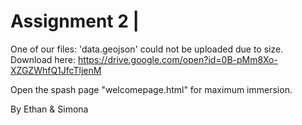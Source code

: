 # Assignment 2 |
One of our files: 'data.geojson' could not be uploaded due to size. 
Download here: https://drive.google.com/open?id=0B-pMm8Xo-XZGZWhfQ1JfcTljenM

Open the spash page "welcomepage.html" for maximum immersion.

By Ethan & Simona
